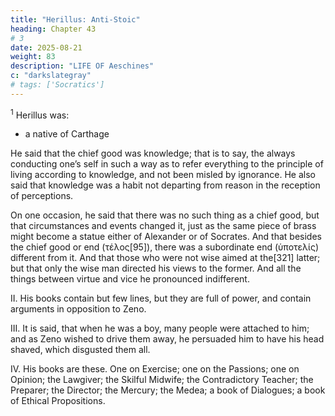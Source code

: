 ```yaml
---
title: "Herillus: Anti-Stoic"
heading: Chapter 43
# 3
date: 2025-08-21
weight: 83
description: "LIFE OF Aeschines"
c: "darkslategray"
# tags: ['Socratics']
---
```



<sup>1</sup> Herillus was:
- a native of Carthage

He said that the chief good was knowledge; that is to say, the always conducting one’s self in such a way as to refer everything to the principle of living according to knowledge, and not been misled by ignorance. He also said that knowledge was a habit not departing from reason in the reception of perceptions.

On one occasion, he said that there was no such thing as a chief good, but that circumstances and events changed it, just as the same piece of brass might become a statue either of Alexander or of Socrates. And that besides the chief good or end (τέλος[95]), there was a subordinate end (ὑποτελίς) different from it. And that those who were not wise aimed at the[321] latter; but that only the wise man directed his views to the former. And all the things between virtue and vice he pronounced indifferent.


II. His books contain but few lines, but they are full of power, and contain arguments in opposition to Zeno.

III. It is said, that when he was a boy, many people were attached to him; and as Zeno wished to drive them away, he persuaded him to have his head shaved, which disgusted them all.

IV. His books are these. One on Exercise; one on the Passions; one on Opinion; the Lawgiver; the Skilful Midwife; the Contradictory Teacher; the Preparer; the Director; the Mercury; the Medea; a book of Dialogues; a book of Ethical Propositions.
